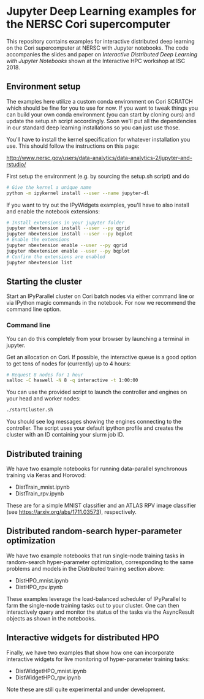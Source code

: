 # Jupyter Deep Learning examples for the NERSC Cori supercomputer

This repository contains examples for interactive distributed deep learning
on the Cori supercomputer at NERSC with Jupyter notebooks.
The code accompanies the slides and paper on
_Interactive Distributed Deep Learning with Jupyter Notebooks_
shown at the Interactive HPC workshop at ISC 2018.

## Environment setup

The examples here utilize a custom conda environment on Cori SCRATCH
which should be fine for you to use for now. If you want to tweak things you
can build your own conda environment (you can start by cloning ours) and
update the setup.sh script accordingly. Soon we'll put all the dependencies in
our standard deep learning installations so you can just use those.

You'll have to install the kernel specification for whatever installation you
use. This should follow the instructions on this page:

http://www.nersc.gov/users/data-analytics/data-analytics-2/jupyter-and-rstudio/

First setup the environment (e.g. by sourcing the setup.sh script) and do

```bash
# Give the kernel a unique name
python -m ipykernel install --user --name jupyter-dl
```

If you want to try out the IPyWidgets examples, you'll have to also install
and enable the notebook extensions:

```bash
# Install extensions in your jupyter folder
jupyter nbextension install --user --py qgrid
jupyter nbextension install --user --py bqplot
# Enable the extensions
jupyter nbextension enable --user --py qgrid
jupyter nbextension enable --user --py bqplot
# Confirm the extensions are enabled
jupyter nbextension list
```

## Starting the cluster

Start an IPyParallel cluster on Cori batch nodes via either command line or
via IPython magic commands in the notebook. For now we recommend the command
line option.

### Command line

You can do this completely from your browser by launching a terminal in jupyter.

Get an allocation on Cori. If possible, the interactive queue is a good option
to get tens of nodes for (currently) up to 4 hours:

```bash
# Request 8 nodes for 1 hour
salloc -C haswell -N 8 -q interactive -t 1:00:00
```

You can use the provided script to launch the controller and engines on your
head and worker nodes:

```bash
./startCluster.sh
```

You should see log messages showing the engines connecting to the controller.
The script uses your default ipython profile and creates the cluster with an
ID containing your slurm job ID.

## Distributed training

We have two example notebooks for running data-parallel synchronous training
via Keras and Horovod:

- DistTrain_mnist.ipynb
- DistTrain_rpv.ipynb

These are for a simple MNIST classifier and an ATLAS RPV image classifier
(see https://arxiv.org/abs/1711.03573), respectively.

## Distributed random-search hyper-parameter optimization

We have two example notebooks that run single-node training tasks in
random-search hyper-parameter optimization, corresponding to the same
problems and models in the Distributed training section above:

- DistHPO_mnist.ipynb
- DistHPO_rpv.ipynb

These examples leverage the load-balanced scheduler of IPyParallel to farm
the single-node training tasks out to your cluster. One can then interactively
query and monitor the status of the tasks via the AsyncResult objects as shown
in the notebooks.

## Interactive widgets for distributed HPO

Finally, we have two examples that show how one can incorporate interactive
widgets for live monitoring of hyper-parameter training tasks:

- DistWidgetHPO_mnist.ipynb
- DistWidgetHPO_rpv.ipynb

Note these are still quite experimental and under development.
